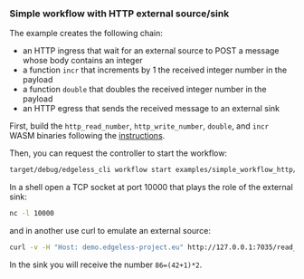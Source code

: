 ### Simple workflow with HTTP external source/sink

The example creates the following chain:

- an HTTP ingress that wait for an external source to POST a message whose body contains an integer
- a function `incr` that increments by 1 the received integer number in the payload
- a function `double` that doubles the received integer number in the payload
- an HTTP egress that sends the received message to an external sink

First, build the `http_read_number`, `http_write_number`, `double`, and `incr` WASM binaries following the [instructions](../../functions/README.md). 

Then, you can request the controller to start the workflow:

```bash
target/debug/edgeless_cli workflow start examples/simple_workflow_http/workflow.json
```

In a shell open a TCP socket at port 10000 that plays the role of the external sink:

```bash
nc -l 10000
```

and in another use curl to emulate an external source:

```bash
curl -v -H "Host: demo.edgeless-project.eu" http://127.0.0.1:7035/read_number -d 42
```

In the sink you will receive the number `86=(42+1)*2`.